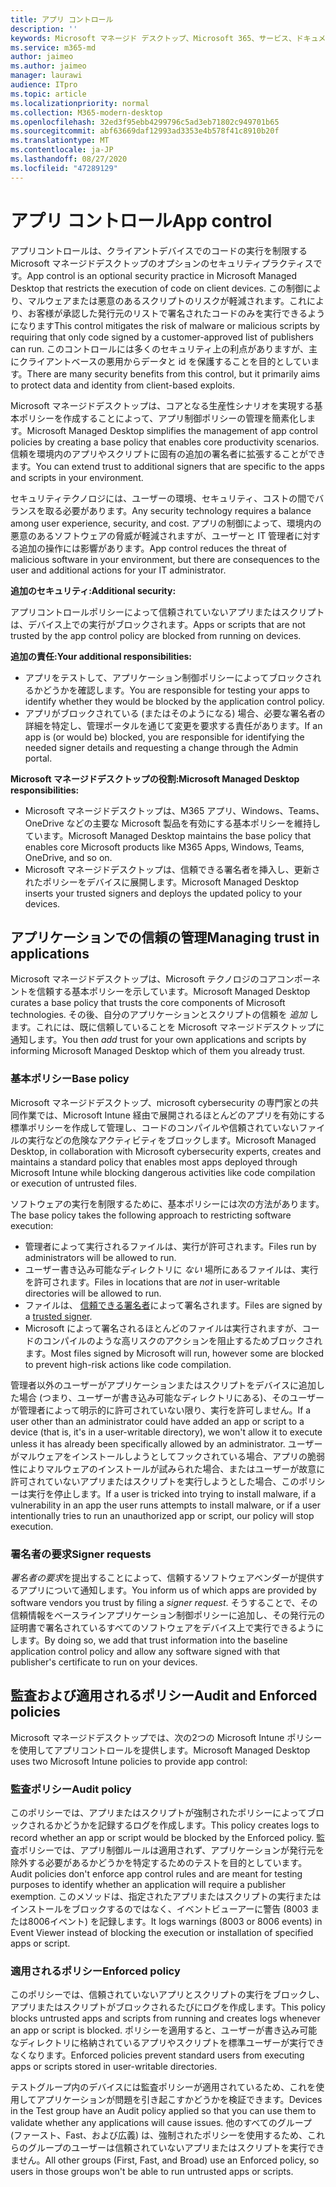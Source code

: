 ```yaml
---
title: アプリ コントロール
description: ''
keywords: Microsoft マネージド デスクトップ、Microsoft 365、サービス、ドキュメント
ms.service: m365-md
author: jaimeo
ms.author: jaimeo
manager: laurawi
audience: ITpro
ms.topic: article
ms.localizationpriority: normal
ms.collection: M365-modern-desktop
ms.openlocfilehash: 32ed3f95ebb4299796c5ad3eb71802c949701b65
ms.sourcegitcommit: abf63669daf12993ad3353e4b578f41c8910b20f
ms.translationtype: MT
ms.contentlocale: ja-JP
ms.lasthandoff: 08/27/2020
ms.locfileid: "47289129"
---
```

# <a name="app-control"></a><span data-ttu-id="64228-103">アプリ コントロール</span><span class="sxs-lookup"><span data-stu-id="64228-103">App control</span></span>

<span data-ttu-id="64228-104">アプリコントロールは、クライアントデバイスでのコードの実行を制限する Microsoft マネージドデスクトップのオプションのセキュリティプラクティスです。</span><span class="sxs-lookup"><span data-stu-id="64228-104">App control is an optional security practice in Microsoft Managed Desktop that restricts the execution of code on client devices.</span></span> <span data-ttu-id="64228-105">この制御により、マルウェアまたは悪意のあるスクリプトのリスクが軽減されます。これにより、お客様が承認した発行元のリストで署名されたコードのみを実行できるようになります</span><span class="sxs-lookup"><span data-stu-id="64228-105">This control mitigates the risk of malware or malicious scripts by requiring that only code signed by a customer-approved list of publishers can run.</span></span> <span data-ttu-id="64228-106">このコントロールには多くのセキュリティ上の利点がありますが、主にクライアントベースの悪用からデータと id を保護することを目的としています。</span><span class="sxs-lookup"><span data-stu-id="64228-106">There are many security benefits from this control, but it primarily aims to protect data and identity from client-based exploits.</span></span>

<span data-ttu-id="64228-107">Microsoft マネージドデスクトップは、コアとなる生産性シナリオを実現する基本ポリシーを作成することによって、アプリ制御ポリシーの管理を簡素化します。</span><span class="sxs-lookup"><span data-stu-id="64228-107">Microsoft Managed Desktop simplifies the management of app control policies by creating a base policy that enables core productivity scenarios.</span></span> <span data-ttu-id="64228-108">信頼を環境内のアプリやスクリプトに固有の追加の署名者に拡張することができます。</span><span class="sxs-lookup"><span data-stu-id="64228-108">You can extend trust to additional signers that are specific to the apps and scripts in your environment.</span></span> 


<span data-ttu-id="64228-109">セキュリティテクノロジには、ユーザーの環境、セキュリティ、コストの間でバランスを取る必要があります。</span><span class="sxs-lookup"><span data-stu-id="64228-109">Any security technology requires a balance among user experience, security, and cost.</span></span> <span data-ttu-id="64228-110">アプリの制御によって、環境内の悪意のあるソフトウェアの脅威が軽減されますが、ユーザーと IT 管理者に対する追加の操作には影響があります。</span><span class="sxs-lookup"><span data-stu-id="64228-110">App control reduces the threat of malicious software in your environment, but there are consequences to the user and additional actions for your IT administrator.</span></span>

<span data-ttu-id="64228-111">**追加のセキュリティ:**</span><span class="sxs-lookup"><span data-stu-id="64228-111">**Additional security:**</span></span>

<span data-ttu-id="64228-112">アプリコントロールポリシーによって信頼されていないアプリまたはスクリプトは、デバイス上での実行がブロックされます。</span><span class="sxs-lookup"><span data-stu-id="64228-112">Apps or scripts that are not trusted by the app control policy are blocked from running on devices.</span></span>

<span data-ttu-id="64228-113">**追加の責任:**</span><span class="sxs-lookup"><span data-stu-id="64228-113">**Your additional responsibilities:**</span></span>

- <span data-ttu-id="64228-114">アプリをテストして、アプリケーション制御ポリシーによってブロックされるかどうかを確認します。</span><span class="sxs-lookup"><span data-stu-id="64228-114">You are responsible for testing your apps to identify whether they would be blocked by the application control policy.</span></span>
- <span data-ttu-id="64228-115">アプリがブロックされている (またはそのようになる) 場合、必要な署名者の詳細を特定し、管理ポータルを通じて変更を要求する責任があります。</span><span class="sxs-lookup"><span data-stu-id="64228-115">If an app is (or would be) blocked, you are responsible for identifying the needed signer details and requesting a change through the Admin portal.</span></span>

<span data-ttu-id="64228-116">**Microsoft マネージドデスクトップの役割:**</span><span class="sxs-lookup"><span data-stu-id="64228-116">**Microsoft Managed Desktop responsibilities:**</span></span>

- <span data-ttu-id="64228-117">Microsoft マネージドデスクトップは、M365 アプリ、Windows、Teams、OneDrive などの主要な Microsoft 製品を有効にする基本ポリシーを維持しています。</span><span class="sxs-lookup"><span data-stu-id="64228-117">Microsoft Managed Desktop maintains the base policy that enables core Microsoft products like M365 Apps, Windows, Teams, OneDrive, and so on.</span></span>
- <span data-ttu-id="64228-118">Microsoft マネージドデスクトップは、信頼できる署名者を挿入し、更新されたポリシーをデバイスに展開します。</span><span class="sxs-lookup"><span data-stu-id="64228-118">Microsoft Managed Desktop inserts your trusted signers and deploys the updated policy to your devices.</span></span>


## <a name="managing-trust-in-applications"></a><span data-ttu-id="64228-119">アプリケーションでの信頼の管理</span><span class="sxs-lookup"><span data-stu-id="64228-119">Managing trust in applications</span></span>

<span data-ttu-id="64228-120">Microsoft マネージドデスクトップは、Microsoft テクノロジのコアコンポーネントを信頼する基本ポリシーを示しています。</span><span class="sxs-lookup"><span data-stu-id="64228-120">Microsoft Managed Desktop curates a base policy that trusts the core components of Microsoft technologies.</span></span> <span data-ttu-id="64228-121">その後、自分のアプリケーションとスクリプトの信頼を *追加* します。これには、既に信頼していることを Microsoft マネージドデスクトップに通知します。</span><span class="sxs-lookup"><span data-stu-id="64228-121">You then *add* trust for your own applications and scripts by informing Microsoft Managed Desktop which of them you already trust.</span></span>

### <a name="base-policy"></a><span data-ttu-id="64228-122">基本ポリシー</span><span class="sxs-lookup"><span data-stu-id="64228-122">Base policy</span></span>

<span data-ttu-id="64228-123">Microsoft マネージドデスクトップ、microsoft cybersecurity の専門家との共同作業では、Microsoft Intune 経由で展開されるほとんどのアプリを有効にする標準ポリシーを作成して管理し、コードのコンパイルや信頼されていないファイルの実行などの危険なアクティビティをブロックします。</span><span class="sxs-lookup"><span data-stu-id="64228-123">Microsoft Managed Desktop, in collaboration with Microsoft cybersecurity experts, creates and maintains a standard policy that enables most apps deployed through Microsoft Intune while blocking dangerous activities like code compilation or execution of untrusted files.</span></span>

<span data-ttu-id="64228-124">ソフトウェアの実行を制限するために、基本ポリシーには次の方法があります。</span><span class="sxs-lookup"><span data-stu-id="64228-124">The base policy takes the following approach to restricting software execution:</span></span>

- <span data-ttu-id="64228-125">管理者によって実行されるファイルは、実行が許可されます。</span><span class="sxs-lookup"><span data-stu-id="64228-125">Files run by administrators will be allowed to run.</span></span>
- <span data-ttu-id="64228-126">ユーザー書き込み可能なディレクトリに *ない* 場所にあるファイルは、実行を許可されます。</span><span class="sxs-lookup"><span data-stu-id="64228-126">Files in locations that are *not* in user-writable directories will be allowed to run.</span></span>
- <span data-ttu-id="64228-127">ファイルは、 [信頼できる署名者](#signer-requests)によって署名されます。</span><span class="sxs-lookup"><span data-stu-id="64228-127">Files are signed by a [trusted signer](#signer-requests).</span></span>
- <span data-ttu-id="64228-128">Microsoft によって署名されるほとんどのファイルは実行されますが、コードのコンパイルのような高リスクのアクションを阻止するためブロックされます。</span><span class="sxs-lookup"><span data-stu-id="64228-128">Most files signed by Microsoft will run, however some are blocked to prevent high-risk actions like code compilation.</span></span>


<span data-ttu-id="64228-129">管理者以外のユーザーがアプリケーションまたはスクリプトをデバイスに追加した場合 (つまり、ユーザーが書き込み可能なディレクトリにある)、そのユーザーが管理者によって明示的に許可されていない限り、実行を許可しません。</span><span class="sxs-lookup"><span data-stu-id="64228-129">If a user other than an administrator could have added an app or script to a device (that is, it's in a user-writable directory), we won't allow it to execute unless it has already been specifically allowed by an administrator.</span></span> <span data-ttu-id="64228-130">ユーザーがマルウェアをインストールしようとしてフックされている場合、アプリの脆弱性によりマルウェアのインストールが試みられた場合、またはユーザーが故意に許可されていないアプリまたはスクリプトを実行しようとした場合、このポリシーは実行を停止します。</span><span class="sxs-lookup"><span data-stu-id="64228-130">If a user is tricked into trying to install malware, if a vulnerability in an app the user runs attempts to install malware, or if a user intentionally tries to run an unauthorized app or script, our policy will stop execution.</span></span>

### <a name="signer-requests"></a><span data-ttu-id="64228-131">署名者の要求</span><span class="sxs-lookup"><span data-stu-id="64228-131">Signer requests</span></span>

<span data-ttu-id="64228-132">*署名者の要求*を提出することによって、信頼するソフトウェアベンダーが提供するアプリについて通知します。</span><span class="sxs-lookup"><span data-stu-id="64228-132">You inform us of which apps are provided by software vendors you trust by filing a *signer request*.</span></span> <span data-ttu-id="64228-133">そうすることで、その信頼情報をベースラインアプリケーション制御ポリシーに追加し、その発行元の証明書で署名されているすべてのソフトウェアをデバイス上で実行できるようにします。</span><span class="sxs-lookup"><span data-stu-id="64228-133">By doing so, we add that trust information into the baseline application control policy and allow any software signed with that publisher's certificate to run on your devices.</span></span>

## <a name="audit-and-enforced-policies"></a><span data-ttu-id="64228-134">監査および適用されるポリシー</span><span class="sxs-lookup"><span data-stu-id="64228-134">Audit and Enforced policies</span></span>

<span data-ttu-id="64228-135">Microsoft マネージドデスクトップでは、次の2つの Microsoft Intune ポリシーを使用してアプリコントロールを提供します。</span><span class="sxs-lookup"><span data-stu-id="64228-135">Microsoft Managed Desktop uses two Microsoft Intune policies to provide app control:</span></span>

### <a name="audit-policy"></a><span data-ttu-id="64228-136">監査ポリシー</span><span class="sxs-lookup"><span data-stu-id="64228-136">Audit policy</span></span>
<span data-ttu-id="64228-137">このポリシーでは、アプリまたはスクリプトが強制されたポリシーによってブロックされるかどうかを記録するログを作成します。</span><span class="sxs-lookup"><span data-stu-id="64228-137">This policy creates logs to record whether an app or script would be blocked by the Enforced policy.</span></span> <span data-ttu-id="64228-138">監査ポリシーでは、アプリ制御ルールは適用されず、アプリケーションが発行元を除外する必要があるかどうかを特定するためのテストを目的としています。</span><span class="sxs-lookup"><span data-stu-id="64228-138">Audit policies don't enforce app control rules and are meant for testing purposes to identify whether an application will require a publisher exemption.</span></span> <span data-ttu-id="64228-139">このメソッドは、指定されたアプリまたはスクリプトの実行またはインストールをブロックするのではなく、イベントビューアーに警告 (8003 または8006イベント) を記録します。</span><span class="sxs-lookup"><span data-stu-id="64228-139">It logs warnings (8003 or 8006 events) in Event Viewer instead of blocking the execution or installation of specified apps or script.</span></span>

### <a name="enforced-policy"></a><span data-ttu-id="64228-140">適用されるポリシー</span><span class="sxs-lookup"><span data-stu-id="64228-140">Enforced policy</span></span>
<span data-ttu-id="64228-141">このポリシーでは、信頼されていないアプリとスクリプトの実行をブロックし、アプリまたはスクリプトがブロックされるたびにログを作成します。</span><span class="sxs-lookup"><span data-stu-id="64228-141">This policy blocks untrusted apps and scripts from running and creates logs whenever an app or script is blocked.</span></span> <span data-ttu-id="64228-142">ポリシーを適用すると、ユーザーが書き込み可能なディレクトリに格納されているアプリやスクリプトを標準ユーザーが実行できなくなります。</span><span class="sxs-lookup"><span data-stu-id="64228-142">Enforced policies prevent standard users from executing apps or scripts stored in user-writable directories.</span></span>

<span data-ttu-id="64228-143">テストグループ内のデバイスには監査ポリシーが適用されているため、これを使用してアプリケーションが問題を引き起こすかどうかを検証できます。</span><span class="sxs-lookup"><span data-stu-id="64228-143">Devices in the Test group have an Audit policy applied so that you can use them to validate whether any applications will cause issues.</span></span> <span data-ttu-id="64228-144">他のすべてのグループ (ファースト、Fast、および広義) は、強制されたポリシーを使用するため、これらのグループのユーザーは信頼されていないアプリまたはスクリプトを実行できません。</span><span class="sxs-lookup"><span data-stu-id="64228-144">All other groups (First, Fast, and Broad) use an Enforced policy, so users in those groups won't be able to run untrusted apps or scripts.</span></span>







